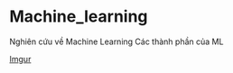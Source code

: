 # Machine_learning
Nghiên cứu về Machine Learning
Các thành phần của ML

[Imgur](https://i.imgur.com/DS1cVbT.png)


